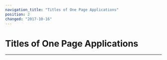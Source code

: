 ```yaml
---
navigation_title: "Titles of One Page Applications"
position: 2
changed: "2017-10-16"
---
```


# Titles of One Page Applications

****

